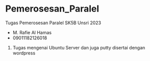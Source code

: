 # Pemerosesan_Paralel
Tugas Pemerosesan Paralel SK5B Unsri 2023
- M. Rafie Al Hamas
- 09011182126018

1. Tugas mengenai Ubuntu Server dan juga putty disertai dengan wordpress

